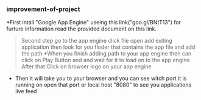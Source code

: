 ### improvement-of-project 
 *First intall "Google App Engine" useing this link("goo.gl/BNtT13") for furture information read the provided document on this link.
 >Second step go to the app engine click file open add exiting application then look for you floder that contains the app file and add the path 
*When you finish adding path to your app engine then can click on Play Button and and wait for it to load on to the app engine
>After that Click on browser logo on your app engine
* Then it will take you to your browser and you can see witch port it is running on open that port or local host "8080" to see you applications live feed 
